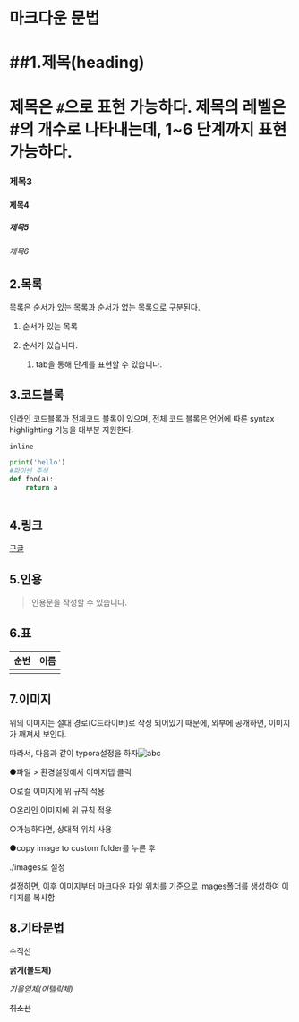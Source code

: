 # 마크다운 문법

# ##1.제목(heading)

# 제목은 `#`으로 표현 가능하다. 제목의 레벨은 #의 개수로 나타내는데, 1~6 단계까지 표현가능하다.

### 제목3

#### 제목4

##### 제목5

###### 제목6

## 2.목록

목록은 순서가 있는 목록과 순서가 없는 목록으로 구분된다.

  1. 순서가 있는 목록

  2. 순서가 있습니다.

     1. tab을 통해 단계를 표현할 수 있습니다.
     
        

## 3.코드블록

인라인 코드블록과 전체코드 블록이 있으며, 전체 코드 블록은 언어에 따른 syntax highlighting 기능을 대부분 지원한다.

`inline`

```python
print('hello')
#파이썬 주석
def foo(a):
    return a
```

```javascript

```

## 4.링크

[구글](https://google.com)

## 5.인용

> 인용문을 작성할 수 있습니다.



## 6.표

| 순번 | 이름 |
| :--- | ---- |
|      |      |



## 7.이미지



위의 이미지는 절대 경로(C드라이버)로 작성 되어있기 때문에, 외부에 공개하면, 이미지가 깨져서 보인다.



따라서, 다음과 같이 typora설정을 하자![abc](images/abc.jpg)

●파일 > 환경설정에서 이미지탭 클릭

○로컬 이미지에 위 규칙 적용

○온라인 이미지에 위 규칙 적용

○가능하다면, 상대적 위치 사용



●copy image to custom folder를 누른 후

./images로 설정

설정하면, 이후 이미지부터 마크다운 파일 위치를 기준으로 images폴더를 생성하여 이미지를 복사함



## 8.기타문법

수직선



**굵게(볼드체)**

*기울임체(이텔릭체)*

~~취소선~~


## 

